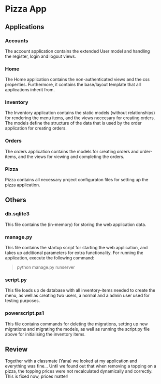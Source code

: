 # Pizza App

## Applications

### Accounts
The account application contains the extended User model and handling the register, login and logout views.

### Home
The Home application contains the non-authenticated views and the css properties.
Furthermore, it contains the base/layout template that all applications inherit from.

### Inventory
The Inventory application contains the static models (without relationships) for rendering
the menu items, and the views neccesary for creating orders. The models define the structure of
the data that is used by the order application for creating orders. 

### Orders
The orders application contains the models for creating orders and order-items, and the
views for viewing and completing the orders.

### Pizza
Pizza contains all necessary project configuraton files for setting up the pizza application.

## Others

### db.sqlite3
This file contains the (in-memory) for storing the web application data.

### manage.py
This file contains the startup script for starting the web application, and takes up additional
parameters for extra functionality. For running the application, execute the following
command:
>   python manage.py runserver

### script.py
This file loads up de database with all inventory-items needed to create the menu, as well as
creating two users, a normal and a admin user used for testing purposes.

### powerscript.ps1
This file contains commands for deleting the migrations, setting up new migrations and
migrating the models, as well as running the script.py file above for initialising the inventory
items.

## Review
Together with a classmate (Yana) we looked at my application and everything was fine...
Until we found out that when removing a topping on a pizza, the topping prices were not
recalculated dynamically and correctly. This is fixed now, prices matter!